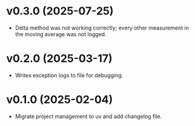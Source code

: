 # v0.3.0 (2025-07-25)

- Delta method was not working correctly; every other measurement in the moving average was not logged.

# v0.2.0 (2025-03-17)

- Writes exception logs to file for debugging.

# v0.1.0 (2025-02-04)

- Migrate project management to uv and add changelog file.
